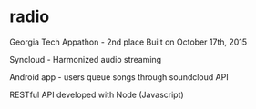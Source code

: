 # radio
Georgia Tech Appathon - 2nd place
Built on October 17th, 2015

Syncloud - Harmonized audio streaming

Android app - users queue songs through soundcloud API

RESTful API developed with Node (Javascript)
